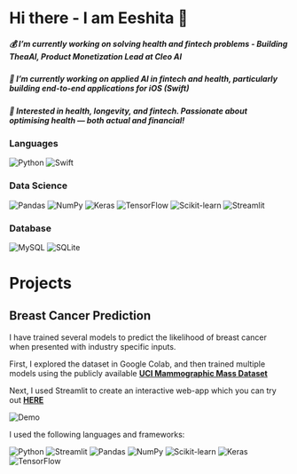 # Hi there - I am Eeshita 👋 

<h5 align="left">
 💰 I’m currently working on solving health and fintech problems - Building TheaAI, Product Monetization Lead at Cleo AI
<h5 align="left">
 💊 I’m currently working on applied AI in fintech and health, particularly building end-to-end applications for iOS (Swift)
<h5 align="left">
 🤔 Interested in health, longevity, and fintech. Passionate about optimising health — both actual and financial!
  
### Languages
<p float="left">
<img alt="Python" src="https://img.shields.io/badge/Python-FFD43B?style=for-the-badge&logo=python&logoColor=darkgreen" />
<img alt="Swift" src="https://img.shields.io/badge/SWIFT-orange?style=flat-square" />

                                                                                           
### Data Science

<p float="left">
  <img alt="Pandas" src="https://img.shields.io/badge/pandas-%23150458.svg?style=for-the-badge&logo=pandas&logoColor=white" />
  <img alt="NumPy" src="https://img.shields.io/badge/numpy-%23013243.svg?style=for-the-badge&logo=numpy&logoColor=white" />
  <img alt="Keras" src="https://img.shields.io/badge/Keras-%23D00000.svg?style=for-the-badge&logo=Keras&logoColor=white"/>
  <img alt="TensorFlow" src="https://img.shields.io/badge/TensorFlow-%23FF6F00.svg?style=for-the-badge&logo=TensorFlow&logoColor=white" />
  <img alt="Scikit-learn" src="https://img.shields.io/badge/-SCIKIT--LEARN-C71585.svg?style=for-the-badge&logo=scikit-learn&logoColor=white" />
  <img alt="Streamlit" src="https://img.shields.io/badge/-STREAMLIT-008000?style=for-the-badge&logo=streamlit&logoColor=white" />
</p>

### Database
<p float="left">
<img alt="MySQL" src="https://img.shields.io/badge/MySQL-00000F?style=for-the-badge&logo=mysql&logoColor=white"/>
<img alt="SQLite" src ="https://img.shields.io/badge/sqlite-%2307405e.svg?style=for-the-badge&logo=sqlite&logoColor=white"/>
</p>
  
  
# Projects

## Breast Cancer Prediction

I have trained several models to predict the likelihood of breast cancer when presented with industry specific inputs.

First, I explored the dataset in Google Colab, and then trained multiple models using the publicly available [**UCI Mammographic Mass Dataset**](http://archive.ics.uci.edu/ml/datasets/mammographic+mass)

Next, I used Streamlit to create an interactive web-app which you can try out [**HERE**](https://share.streamlit.io/eeshita-pande/breast-cancer-prediction/main/Prediction.py)

![Demo](https://media.giphy.com/media/alA39i4yKJKYtHrZia/giphy.gif)


I used the following languages and frameworks:

<img alt="Python" src="https://img.shields.io/badge/Python-FFD43B?style=for-the-badge&logo=python&logoColor=white" />
<img alt="Streamlit" src="https://img.shields.io/badge/-STREAMLIT-008000?style=for-the-badge&logo=streamlit&logoColor=white" />
<img alt="Pandas" src="https://img.shields.io/badge/pandas-%23150458.svg?style=for-the-badge&logo=pandas&logoColor=white" />
<img alt="NumPy" src="https://img.shields.io/badge/numpy-%23013243.svg?style=for-the-badge&logo=numpy&logoColor=white" />
<img alt="Scikit-learn" src="https://img.shields.io/badge/-SCIKIT--LEARN-C71585.svg?style=for-the-badge&logo=scikit-learn&logoColor=white" />
<img alt="Keras" src="https://img.shields.io/badge/Keras-%23D00000.svg?style=for-the-badge&logo=Keras&logoColor=white"/>
<img alt="TensorFlow" src="https://img.shields.io/badge/TensorFlow-%23FF6F00.svg?style=for-the-badge&logo=TensorFlow&logoColor=white" />



  
   

